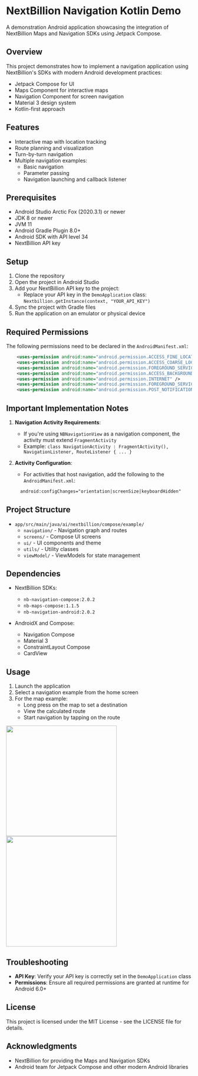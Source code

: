 # NextBillion Navigation Kotlin Demo

A demonstration Android application showcasing the integration of NextBillion Maps and Navigation SDKs using Jetpack Compose.

## Overview

This project demonstrates how to implement a navigation application using NextBillion's SDKs with modern Android development practices:

- Jetpack Compose for UI
- Maps Component for interactive maps
- Navigation Component for screen navigation
- Material 3 design system
- Kotlin-first approach

## Features

- Interactive map with location tracking
- Route planning and visualization
- Turn-by-turn navigation
- Multiple navigation examples:
  - Basic navigation
  - Parameter passing
  - Navigation launching and callback listener

## Prerequisites

- Android Studio Arctic Fox (2020.3.1) or newer
- JDK 8 or newer
- JVM 11
- Android Gradle Plugin 8.0+
- Android SDK with API level 34
- NextBillion API key

## Setup

1. Clone the repository
2. Open the project in Android Studio
3. Add your NextBillion API key to the project:
   - Replace your API key in the `DemoApplication` class: `Nextbillion.getInstance(context, "YOUR_API_KEY")`
4. Sync the project with Gradle files
5. Run the application on an emulator or physical device

## Required Permissions

The following permissions need to be declared in the `AndroidManifest.xml`:

```xml
    <uses-permission android:name="android.permission.ACCESS_FINE_LOCATION"/>
    <uses-permission android:name="android.permission.ACCESS_COARSE_LOCATION"/>
    <uses-permission android:name="android.permission.FOREGROUND_SERVICE"/>
    <uses-permission android:name="android.permission.ACCESS_BACKGROUND_LOCATION" />
    <uses-permission android:name="android.permission.INTERNET" />
    <uses-permission android:name="android.permission.FOREGROUND_SERVICE_LOCATION"/>
    <uses-permission android:name="android.permission.POST_NOTIFICATIONS" />

```

## Important Implementation Notes

1. **Navigation Activity Requirements**:
   - If you're using `NBNavigationView` as a navigation component, the activity must extend `FragmentActivity`
   - Example: `class NavigationActivity : FragmentActivity(), NavigationListener, RouteListener { ... }`

2. **Activity Configuration**:
   - For activities that host navigation, add the following to the `AndroidManifest.xml`:
   ```xml
     android:configChanges="orientation|screenSize|keyboardHidden"
   ```

## Project Structure

- `app/src/main/java/ai/nextbillion/compose/example/`
  - `navigation/` - Navigation graph and routes
  - `screens/` - Compose UI screens
  - `ui/` - UI components and theme
  - `utils/` - Utility classes
  - `viewModel/` - ViewModels for state management

## Dependencies

- NextBillion SDKs:
  - `nb-navigation-compose:2.0.2`
  - `nb-maps-compose:1.1.5`
  - `nb-navigation-android:2.0.2`

- AndroidX and Compose:
  - Navigation Compose
  - Material 3
  - ConstraintLayout Compose
  - CardView

## Usage

1. Launch the application
2. Select a navigation example from the home screen
3. For the map example:
   - Long press on the map to set a destination
   - View the calculated route
   - Start navigation by tapping on the route
<img src="https://github.com/user-attachments/assets/bd6c7155-161a-4fcb-aab5-df3a2aa49343" width="300" style="margin-right: 10px;" />
<img src="https://github.com/user-attachments/assets/75f7feda-84f5-44b6-8e40-5d6a354d3c17" width="300" />


## Troubleshooting

- **API Key**: Verify your API key is correctly set in the `DemoApplication` class
- **Permissions**: Ensure all required permissions are granted at runtime for Android 6.0+

## License

This project is licensed under the MIT License - see the LICENSE file for details.

## Acknowledgments

- NextBillion for providing the Maps and Navigation SDKs
- Android team for Jetpack Compose and other modern Android libraries 
